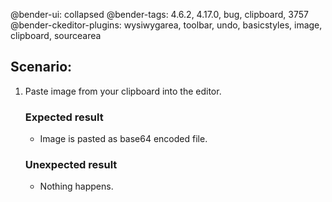 @bender-ui: collapsed
@bender-tags: 4.6.2, 4.17.0, bug, clipboard, 3757
@bender-ckeditor-plugins: wysiwygarea, toolbar, undo, basicstyles, image, clipboard, sourcearea

## Scenario:

1. Paste image from your clipboard into the editor.

	### Expected result

	* Image is pasted as base64 encoded file.

	### Unexpected result

	* Nothing happens.

